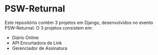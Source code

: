 # PSW-Returnal

<p>Este repositório contém 3 projetos em Django, desenvolvidos no evento PSW-Returnal. O 3 projetos consistem em:</p>
<ul>
  <li>Diário Online</li>
  <li>API Encurtadora de Link</li>
  <li>Gerenciador de Assinatura</li>
</ul>
